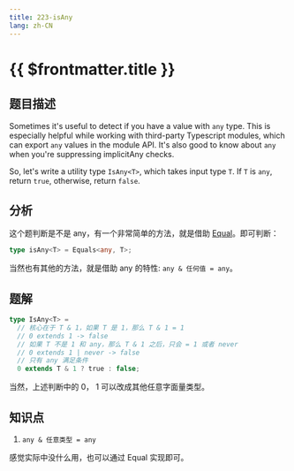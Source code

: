 ```yaml
---
title: 223-isAny
lang: zh-CN
---
```


# {{ $frontmatter.title }}

## 题目描述

Sometimes it's useful to detect if you have a value with `any` type. This is especially helpful while working with third-party Typescript modules, which can export `any` values in the module API. It's also good to know about `any` when you're suppressing implicitAny checks.

So, let's write a utility type `IsAny<T>`, which takes input type `T`. If `T` is `any`, return `true`, otherwise, return `false`.

## 分析

这个题判断是不是 any，有一个非常简单的方法，就是借助 [Equal](/summary/%E5%88%A4%E6%96%AD%E4%B8%A4%E4%B8%AA%E7%B1%BB%E5%9E%8B%E7%9B%B8%E7%AD%89.md)。即可判断：

```ts
type isAny<T> = Equals<any, T>;
```

当然也有其他的方法，就是借助 any 的特性: `any & 任何值 = any`。

## 题解

```ts
type IsAny<T> =
  // 核心在于 T & 1，如果 T 是 1，那么 T & 1 = 1
  // 0 extends 1 -> false
  // 如果 T 不是 1 和 any，那么 T & 1 之后，只会 = 1 或者 never
  // 0 extends 1 | never -> false
  // 只有 any 满足条件
  0 extends T & 1 ? true : false;
```

当然，上述判断中的 0， 1 可以改成其他任意字面量类型。

## 知识点

1. `any & 任意类型 = any`

感觉实际中没什么用，也可以通过 Equal 实现即可。
